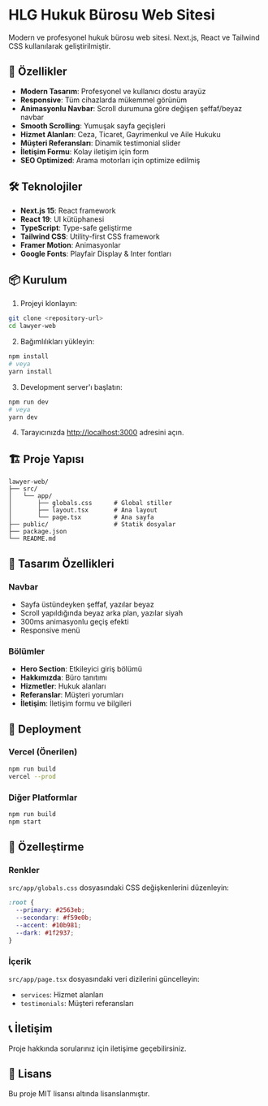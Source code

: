 # HLG Hukuk Bürosu Web Sitesi

Modern ve profesyonel hukuk bürosu web sitesi. Next.js, React ve Tailwind CSS kullanılarak geliştirilmiştir.

## 🚀 Özellikler

- **Modern Tasarım**: Profesyonel ve kullanıcı dostu arayüz
- **Responsive**: Tüm cihazlarda mükemmel görünüm
- **Animasyonlu Navbar**: Scroll durumuna göre değişen şeffaf/beyaz navbar
- **Smooth Scrolling**: Yumuşak sayfa geçişleri
- **Hizmet Alanları**: Ceza, Ticaret, Gayrimenkul ve Aile Hukuku
- **Müşteri Referansları**: Dinamik testimonial slider
- **İletişim Formu**: Kolay iletişim için form
- **SEO Optimized**: Arama motorları için optimize edilmiş

## 🛠️ Teknolojiler

- **Next.js 15**: React framework
- **React 19**: UI kütüphanesi
- **TypeScript**: Type-safe geliştirme
- **Tailwind CSS**: Utility-first CSS framework
- **Framer Motion**: Animasyonlar
- **Google Fonts**: Playfair Display & Inter fontları

## 📦 Kurulum

1. Projeyi klonlayın:
```bash
git clone <repository-url>
cd lawyer-web
```

2. Bağımlılıkları yükleyin:
```bash
npm install
# veya
yarn install
```

3. Development server'ı başlatın:
```bash
npm run dev
# veya
yarn dev
```

4. Tarayıcınızda [http://localhost:3000](http://localhost:3000) adresini açın.

## 🏗️ Proje Yapısı

```
lawyer-web/
├── src/
│   └── app/
│       ├── globals.css      # Global stiller
│       ├── layout.tsx       # Ana layout
│       └── page.tsx         # Ana sayfa
├── public/                  # Statik dosyalar
├── package.json
└── README.md
```

## 🎨 Tasarım Özellikleri

### Navbar
- Sayfa üstündeyken şeffaf, yazılar beyaz
- Scroll yapıldığında beyaz arka plan, yazılar siyah
- 300ms animasyonlu geçiş efekti
- Responsive menü

### Bölümler
- **Hero Section**: Etkileyici giriş bölümü
- **Hakkımızda**: Büro tanıtımı
- **Hizmetler**: Hukuk alanları
- **Referanslar**: Müşteri yorumları
- **İletişim**: İletişim formu ve bilgileri

## 🚀 Deployment

### Vercel (Önerilen)
```bash
npm run build
vercel --prod
```

### Diğer Platformlar
```bash
npm run build
npm start
```

## 📝 Özelleştirme

### Renkler
`src/app/globals.css` dosyasındaki CSS değişkenlerini düzenleyin:
```css
:root {
  --primary: #2563eb;
  --secondary: #f59e0b;
  --accent: #10b981;
  --dark: #1f2937;
}
```

### İçerik
`src/app/page.tsx` dosyasındaki veri dizilerini güncelleyin:
- `services`: Hizmet alanları
- `testimonials`: Müşteri referansları

## 📞 İletişim

Proje hakkında sorularınız için iletişime geçebilirsiniz.

## 📄 Lisans

Bu proje MIT lisansı altında lisanslanmıştır.
